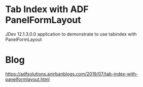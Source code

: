 # Tab Index with ADF PanelFormLayout
JDev 12.1.3.0.0 application to demonstrate to use tabindex with PanelFormLayout

# Blog
https://adfsolutions.anirbanblogs.com/2019/07/tab-index-with-panelformlayout.html
